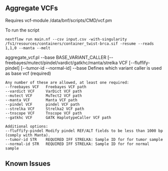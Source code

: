 ## Aggregate VCFs

Requires vcf-module /data/bnf/scripts/CMD/vcf.pm

To run the script

`nextflow run main.nf --csv input.csv -with-singularity /fs1/resources/containers/container_twist-brca.sif -resume --reads 1,1,0 --manta --melt`



aggregate_vcf.pl --base BASE_VARIANT_CALLER [--freebayes/mutect/pindel/vardict/gatkhc/manta/strelka VCF [--fluffify-pindel] [--tumor-id --normal-id]
   --base        Defines which variant caller is used as base vcf (required)

    Any number of these are allowed, at least one required:
    --freebayes VCF   Freebayes VCF path
    --vardict VCF     VarDict VCF path
    --mutect VCF      MuTect2 VCF path
    --manta VCF       Manta VCF path
    --pindel VCF      pindel VCF path
    --strelka VCF     Strelka2 VCF path
	--tnscope VCF     Tnscope VCF path
    --gatkhc VCF      GATK HaplotypeCaller VCF path

    Additional options:
    --fluffify-pindel Modify pindel REF/ALT fields to be less than 1000 bp (comply with Manta).
    --tumor-id STR    REQUIRED IFF STRELKA: Sample ID for for tumor sample
    --normal-id STR   REQUIRED IFF STRELKA: Sample ID for for normal sample


## Known Issues
